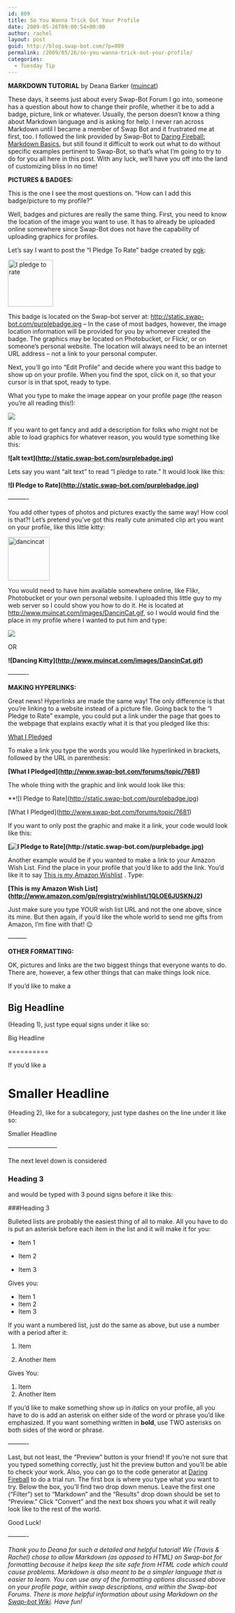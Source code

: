 ```yaml
---
id: 809
title: So You Wanna Trick Out Your Profile
date: 2009-05-26T09:00:54+00:00
author: rachel
layout: post
guid: http://blog.swap-bot.com/?p=809
permalink: /2009/05/26/so-you-wanna-trick-out-your-profile/
categories:
  - Tuesday Tip
---
```

**MARKDOWN TUTORIAL** by Deana Barker ([muincat](http://www.swap-bot.com/user:muincat))

These days, it seems just about every Swap-Bot Forum I go into, someone has a question about how to change their profile, whether it be to add a badge, picture, link or whatever. Usually, the person doesn’t know a thing about Markdown language and is asking for help. I never ran across Markdown until I became a member of Swap Bot and it frustrated me at first, too. I followed the link provided by Swap-Bot to [Daring Fireball: Markdown Basics](http://daringfireball.net/projects/markdown/basics), but still found it difficult to work out what to do without specific examples pertinent to Swap-Bot, so that’s what I’m going to try to do for you all here in this post. With any luck, we’ll have you off into the land of customizing bliss in no time!

**PICTURES & BADGES:** 

This is the one I see the most questions on. “How can I add this badge/picture to my profile?”

Well, badges and pictures are really the same thing. First, you need to know the location of the image you want to use. It has to already be uploaded online somewhere since Swap-Bot does not have the capability of uploading graphics for profiles. 

Let’s say I want to post the “I Pledge To Rate” badge created by [pgk](http://www.swap-bot.com/user:pgk):

<img src="http://blog.swap-bot.com/wp-content/uploads/2009/05/purplebadge.jpg" alt="I pledge to rate" title="pledge badge" width="103" height="107" class="alignnone size-full wp-image-810" />

This badge is located on the Swap-bot server at: http://static.swap-bot.com/purplebadge.jpg &#8211; In the case of most badges, however, the image location information will be provided for you by whomever created the badge. The graphics may be located on Photobucket, or Flickr, or on someone&#8217;s personal website. The location will always need to be an internet URL address &#8211; not a link to your personal computer.

Next, you’ll go into “Edit Profile” and decide where you want this badge to show up on your profile. When you find the spot, click on it, so that your cursor is in that spot, ready to type.

What you type to make the image appear on your profile page (the reason you’re all reading this!):

**![](http://static.swap-bot.com/purplebadge.jpg)**

If you want to get fancy and add a description for folks who might not be able to load graphics for whatever reason, you would type something like this:

**!\[alt text\](http://static.swap-bot.com/purplebadge.jpg)**

Lets say you want “alt text” to read “I pledge to rate.” It would look like this:

**!\[I Pledge to Rate\](http://static.swap-bot.com/purplebadge.jpg)**

&#8212;&#8212;&#8212;-

You add other types of photos and pictures exactly the same way! How cool is that?! Let’s pretend you’ve got this really cute animated clip art you want on your profile, like this little kitty:

<img src="http://blog.swap-bot.com/wp-content/uploads/2009/05/dancincat.gif" alt="dancincat" title="dancincat" width="95" height="100" class="alignnone size-full wp-image-812" />

You would need to have him available somewhere online, like Flikr, Photobucket or your own personal website. I uploaded this little guy to my web server so I could show you how to do it. He is located at http://www.muincat.com/images/DancinCat.gif, so I would would find the place in my profile where I wanted to put him and type:

**![](http://www.muincat.com/images/DancinCat.gif)** 

OR

**!\[Dancing Kitty\](http://www.muincat.com/images/DancinCat.gif)** 

&#8212;&#8212;&#8212;-

**MAKING HYPERLINKS:** 

Great news! Hyperlinks are made the same way! The only difference is that you’re linking to a website instead of a picture file. Going back to the “I Pledge to Rate” example, you could put a link under the page that goes to the webpage that explains exactly what it is that you pledged like this:

[What I Pledged](http://www.swap-bot.com/forums/topic/7681)

To make a link you type the words you would like hyperlinked in brackets, followed by the URL in parenthesis: 

**\[What I Pledged\](http://www.swap-bot.com/forums/topic/7681)**

The whole thing with the graphic and link would look like this:

**!\[I Pledge to Rate\](http://static.swap-bot.com/purplebadge.jpg)</p> 

\[What I Pledged\](http://www.swap-bot.com/forums/topic/7681) </b>

If you want to only post the graphic and make it a link, your code would look like this:

**\[![I Pledge to Rate\](http://static.swap-bot.com/purplebadge.jpg)](http://www.swap-bot.com/forums/topic/7681)**

Another example would be if you wanted to make a link to your Amazon Wish List. Find the place in your profile that you’d like to add the link. You’d like it to say [This is my Amazon Wishlist](http://www.amazon.com/gp/registry/wishlist/1QLOE6JUSKNJ2) . Type:

**\[This is my Amazon Wish List\](http://www.amazon.com/gp/registry/wishlist/1QLOE6JUSKNJ2)** 

Just make sure you type YOUR wish list URL and not the one above, since its mine. But then again, if you’d like the whole world to send me gifts from Amazon, I’m fine with that! 😉

&#8212;&#8212;&#8212;

**OTHER FORMATTING:**

OK, pictures and links are the two biggest things that everyone wants to do. There are, however, a few other things that can make things look nice.

If you’d like to make a
  


## Big Headline

(Heading 1), just type equal signs under it like so:

Big Headline
  
==========

If you’d like a
  


# Smaller Headline

(Heading 2), like for a subcategory, just type dashes on the line under it like so:

Smaller Headline
  
&#8212;&#8212;&#8212;&#8212;&#8212;&#8212;&#8212;&#8212;

The next level down is considered
  


### Heading 3

and would be typed with 3 pound signs before it like this:

###Heading 3

Bulleted lists are probably the easiest thing of all to make. All you have to do is put an asterisk before each item in the list and it will make it for you:

* Item 1
  
* Item 2
  
* Item 3

Gives you:

  * Item 1
  * Item 2
  * Item 3

If you want a numbered list, just do the same as above, but use a number with a period after it:

1. Item
  
2. Another Item

Gives You:

  1. Item
  2. Another Item

If you’d like to make something show up in _italics_ on your profile, all you have to do is add an asterisk on either side of the word or phrase you’d like emphasized. If you want something written in **bold**, use TWO asterisks on both sides of the word or phrase.

&#8212;&#8212;&#8212;-

Last, but not least, the “Preview” button is your friend! If you’re not sure that you typed something correctly, just hit the preview button and you’ll be able to check your work. Also, you can go to the code generator at [Daring Fireball](http://daringfireball.net/projects/markdown/dingus) to do a trial run. The first box is where you type what you want to try. Below the box, you’ll find two drop down menus. Leave the first one (“Filter”) set to “Markdown” and the “Results” drop down should be set to “Preview.” Click “Convert” and the next box shows you what it will really look like to the rest of the world.

Good Luck!

&#8212;&#8212;&#8212;-

_Thank you to Deana for such a detailed and helpful tutorial! We (Travis & Rachel) chose to allow Markdown (as opposed to HTML) on Swap-bot for formatting because it helps keep the site safe from HTML code which could cause problems. Markdown is also meant to be a simpler language that is easier to learn. You can use any of the formatting options discussed above on your profile page, within swap descriptions, and within the Swap-bot Forums. There is more helpful information about using Markdown on the [Swap-bot Wiki](http://swap-bot.pbworks.com/formatting+and+linking+on+swap-bot). Have fun!_